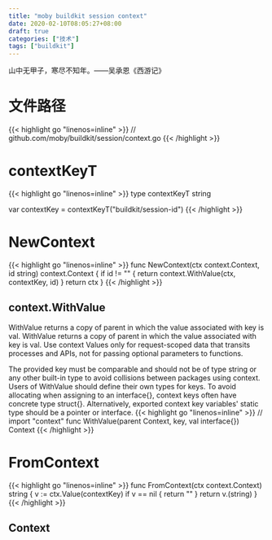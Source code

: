 ```yaml
---
title: "moby buildkit session context"
date: 2020-02-10T08:05:27+08:00
draft: true
categories: ["技术"]
tags: ["buildkit"]
---
```

山中无甲子，寒尽不知年。——吴承恩《西游记》
<!--more-->
# 文件路径
{{< highlight go "linenos=inline" >}}
// github.com/moby/buildkit/session/context.go
{{< /highlight >}}

# contextKeyT
{{< highlight go "linenos=inline" >}}
type contextKeyT string

var contextKey = contextKeyT("buildkit/session-id")
{{< /highlight >}}

# NewContext
{{< highlight go "linenos=inline" >}}
func NewContext(ctx context.Context, id string) context.Context {
	if id != "" {
		return context.WithValue(ctx, contextKey, id)
	}
	return ctx
}
{{< /highlight >}}

## context.WithValue
WithValue returns a copy of parent in which the value associated with key is val. WithValue returns a copy of parent in which the value associated with key is val. Use context Values only for request-scoped data that transits processes and APIs, not for passing optional parameters to functions.

The provided key must be comparable and should not be of type string or any other built-in type to avoid collisions between packages using context. Users of WithValue should define their own types for keys. To avoid allocating when assigning to an interface{}, context keys often have concrete type struct{}. Alternatively, exported context key variables' static type should be a pointer or interface.
{{< highlight go "linenos=inline" >}}
// import "context"
func WithValue(parent Context, key, val interface{}) Context
{{< /highlight >}}

# FromContext
{{< highlight go "linenos=inline" >}}
func FromContext(ctx context.Context) string {
	v := ctx.Value(contextKey)
	if v == nil {
		return ""
	}
	return v.(string)
}
{{< /highlight >}}

## Context
